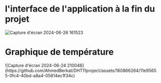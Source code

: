 <h1>l'interface de l'application   à la fin du projet </h1>

![Capture d'écran 2024-06-26 161523](https://github.com/AhmedBerkat/DHT11project/assets/160866264/add2aac4-1fd0-4308-a46d-a628f24c61f6)

<h1>Graphique de température </h1>
![Capture d'écran 2024-06-24 210046](https://github.com/AhmedBerkat/DHT11project/assets/160866264/11e95655-0fc4-40bd-a8a4-05814ec1f34c)
